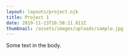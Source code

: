```yaml
---
layout: layouts/project.njk
title: Project 1
date: 2019-11-13T16:58:11.811Z
thumbnail: /assets/images/uploads/sample.jpg
---
```

Some text in the body.
